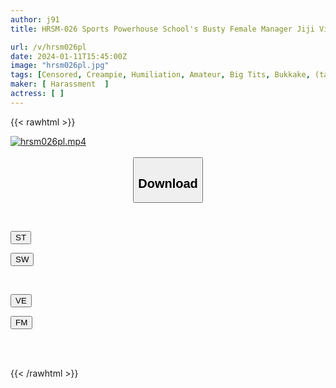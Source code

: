 ```yaml
---
author: j91
title: HRSM-026 Sports Powerhouse School's Busty Female Manager Jiji Video Leaked 28 Days Of Sexual Treatment Records 4 Victims 2

url: /v/hrsm026pl
date: 2024-01-11T15:45:00Z
image: "hrsm026pl.jpg"
tags: [Censored, Creampie, Humiliation, Amateur, Big Tits, Bukkake, (tag-censored), Club Activities - Manager	]
maker: [ Harassment  ]
actress: [ ]
---
```



{{< rawhtml >}}

<div class="video" data-videoid="r4dxDqzW3VSbLKm">
    <a href="javascript:;">
        <img src="/v/hrsm026pl/hrsm026pl.jpg" width="WIDTH" height="HEIGHT" alt="hrsm026pl.mp4" loading="lazy">
    </a>
</div>

<script type="text/javascript" src="https://j91.asia/asset/on-demand-st.js"></script>

<br>
  <link rel="stylesheet" href="https://j91.asia/asset/bs5.css">
  
  <center>
  <button class="btn btn-primary" type="button" data-bs-toggle="collapse" data-bs-target=".multi-collapse" aria-expanded="false" aria-controls="multiCollapseExample1 multiCollapseExample2"><h2>Download</h2></button></center>
</p>
<div class="row">
  <div class="col">
    <div class="collapse multi-collapse" id="multiCollapseExample1">
      <div class="card card-body">
	      	      <br>
<div class="buttons">  
<p><a href="https://streamtape.to/v/r4dxDqzW3VSbLKm" target="_blank"><button class="btn-hover color-3"><i class="fa fa-download"></i> ST</button></a></p>
<p><a href="https://flaswish.com/kuriyfiee1pa" target="_blank"><button class="btn-hover color-2"><i class="fa fa-download"></i> SW</button></a></p></div>
    </div>
  </div>
</div>
  <div class="col">
    <div class="collapse multi-collapse" id="multiCollapseExample2">
      <div class="card card-body">
	      <br>
<div class="buttons">
<p><a href="https://veev.to/d/d3BqUE4Ynrgbc4azJOtb5EzceA3ezZh2aQ8XGg" target="_blank"><button class="btn-hover color-9"><i class="fa fa-download"></i> VE</button></a></p>
<p><a href="https://filemoon.sx/d/i3w2pfgxv16b" target="_blank"><button class="btn-hover color-8"><i class="fa fa-download"></i> FM</button></a></p></div>
<br><br>
      </div>
    </div>
  </div>
</div>

{{< /rawhtml >}}